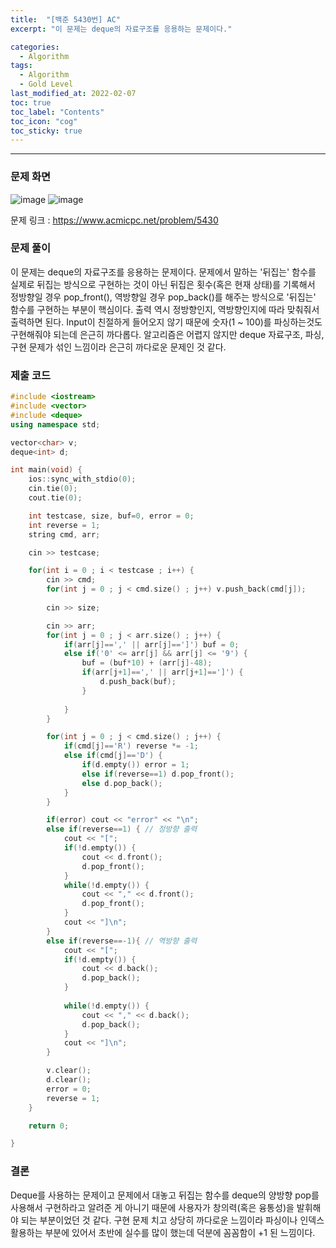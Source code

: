 ```yaml
---
title:  "[백준 5430번] AC"
excerpt: "이 문제는 deque의 자료구조를 응용하는 문제이다."

categories:
  - Algorithm
tags:
  - Algorithm
  - Gold Level
last_modified_at: 2022-02-07 
toc: true
toc_label: "Contents"
toc_icon: "cog"
toc_sticky: true
---
```


---


### 문제 화면

![image](https://user-images.githubusercontent.com/54565079/152784830-7eb2fe4f-161e-4a2e-84a3-0c021d81fbc4.png)
![image](https://user-images.githubusercontent.com/54565079/152784858-19dfe7b5-b0f4-4758-b37d-3f1daf3b5404.png)



문제 링크 : <https://www.acmicpc.net/problem/5430> 



### 문제 풀이

이 문제는 deque의 자료구조를 응용하는 문제이다. 문제에서 말하는 '뒤집는' 함수를 실제로 뒤집는 방식으로 구현하는 것이 아닌 뒤집은 횟수(혹은 현재 상태)를 기록해서 정방향일 경우 pop_front(), 역방향일 경우 pop_back()를 해주는 방식으로 '뒤집는' 함수를 구현하는 부분이 핵심이다. 출력 역시 정방향인지, 역방향인지에 따라 맞춰줘서 출력하면 된다. Input이 친절하게 들어오지 않기 때문에 숫자(1 ~ 100)를 파싱하는것도 구현해줘야 되는데 은근히 까다롭다. 알고리즘은 어렵지 않지만 deque 자료구조, 파싱, 구현 문제가 섞인 느낌이라 은근히 까다로운 문제인 것 같다. 



### 제출 코드

```c++
#include <iostream>
#include <vector>
#include <deque>
using namespace std;

vector<char> v;
deque<int> d;

int main(void) {
    ios::sync_with_stdio(0);
    cin.tie(0);
    cout.tie(0);

    int testcase, size, buf=0, error = 0;
    int reverse = 1;
    string cmd, arr;

    cin >> testcase;

    for(int i = 0 ; i < testcase ; i++) {
        cin >> cmd;
        for(int j = 0 ; j < cmd.size() ; j++) v.push_back(cmd[j]);
     
        cin >> size;

        cin >> arr;
        for(int j = 0 ; j < arr.size() ; j++) {
            if(arr[j]==',' || arr[j]==']') buf = 0;
            else if('0' <= arr[j] && arr[j] <= '9') {
                buf = (buf*10) + (arr[j]-48);
                if(arr[j+1]==',' || arr[j+1]==']') {
                    d.push_back(buf);
                }
                    
            }
        }

        for(int j = 0 ; j < cmd.size() ; j++) {
            if(cmd[j]=='R') reverse *= -1;
            else if(cmd[j]=='D') {
                if(d.empty()) error = 1;
                else if(reverse==1) d.pop_front();
                else d.pop_back();
            }
        }

        if(error) cout << "error" << "\n";
        else if(reverse==1) { // 정방향 출력
            cout << "[";
            if(!d.empty()) {
                cout << d.front();
                d.pop_front();
            }
            while(!d.empty()) {
                cout << "," << d.front();
                d.pop_front();
            }
            cout << "]\n";
        }
        else if(reverse==-1){ // 역방향 출력
            cout << "[";
            if(!d.empty()) {
                cout << d.back();
                d.pop_back();
            }
            
            while(!d.empty()) {
                cout << "," << d.back();
                d.pop_back();
            }
            cout << "]\n";
        }

        v.clear();
        d.clear();
        error = 0;
        reverse = 1;
    }

    return 0;

}
```



### 결론

Deque를 사용하는 문제이고 문제에서 대놓고 뒤집는 함수를 deque의 양방향 pop를 사용해서 구현하라고 알려준 게 아니기 때문에 사용자가 창의력(혹은 융통성)을 발휘해야 되는 부분이었던 것 같다. 구현 문제 치고 상당히 까다로운 느낌이라 파싱이나 인덱스 활용하는 부분에 있어서 초반에 실수를 많이 했는데 덕분에 꼼꼼함이 +1 된 느낌이다. 
